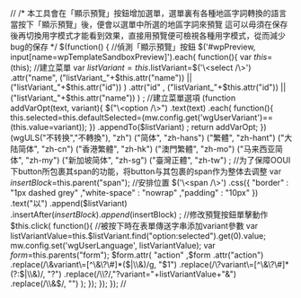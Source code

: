 // /\* 本工具會在「顯示預覽」按鈕增加選單，選單裏有各種地區字詞轉換的語言 當按下「顯示預覽」後，便會以選單中所選的地區字詞來預覽 這可以毋須在保存後再切換用字模式才能看到效果，直接用預覽便可檢視各種用字模式，從而減少bug的保存 \*/ $(function() { //偵測「顯示預覽」按鈕 $('\#wpPreview, input\[name=wpTemplateSandboxPreview\]').each( function(){ var $this=$(this); //建立菜單 var $listVariant=this.$listVariant=$('\<select /\>') .attr("name", ("listVariant_"+$this.attr("name")) || ("listVariant_"+$this.attr("id")) ) .attr("id" , ("listVariant_"+$this.attr("id")) || ("listVariant_"+$this.attr("name")) ) ; //建立菜單選項 (function addVarOpt(text, variant){ $("\<option /\>") .text(text) .each( function(){ this.selected=this.defaultSelected=(mw.config.get('wgUserVariant')==(this.value=variant)); }) .appendTo($listVariant) ; return addVarOpt; }) (wgULS("不转换","不轉換"), "zh") ("简体", "zh-hans") ("繁體", "zh-hant") ("大陆简体", "zh-cn") ("香港繁體", "zh-hk") ("澳門繁體", "zh-mo") ("马来西亚简体", "zh-my") ("新加坡简体", "zh-sg") ("臺灣正體", "zh-tw") ; //为了保障OOUI下button所包裹其span的功能，将button与其包裹的span作为整体去调整 var $insertBlock=$this.parent("span"); //安排位置 $('\<span /\>') .css({ "border" : "1px dashed grey" ,"white-space" : "nowrap" ,"padding" : "10px" }) .text("以") .append($listVariant) .insertAfter($insertBlock) .append($insertBlock) ; //修改預覽按鈕單擊動作 $this.click( function(){ //被按下時在表單傳送字串添加variant參數 var listVariantValue=this.$listVariant.find("option:selected").get(0).value; mw.config.set('wgUserLanguage', listVariantValue); var $form=$this.parents("form"); $form.attr( "action" ,$form .attr("action") .replace(/\\\&variant\\=\[^\\&\\?\\\#\]\*($|\\&)/g, "$1") .replace(/\\?variant\\=\[^\\&\\?\\\#\]\*(?:$|\\&)/, "?") .replace(/\\?/,"?variant="+listVariantValue+"&") .replace(/\\&$/, "") ); }); }); }); //